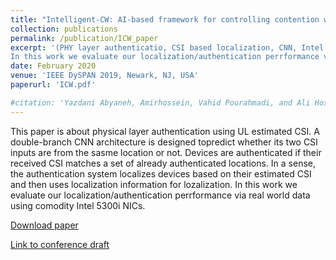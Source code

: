 ```yaml
---
title: "Intelligent-CW: AI-based framework for controlling contention window in WLANs"
collection: publications
permalink: /publication/ICW_paper
excerpt: '(PHY layer authenticatio, CSI based localization, CNN, Intel 5300i NIC)This paper is about physical layer authentication using UL estimated CSI. A double-branch CNN architecture is designed topredict whether its two CSI inputs are from the sasme location or not. Devices are authenticated if their received CSI matches a set of already authenticated locations. In a sense, the authentication system localizes devices based on their estimated CSI and then uses localization information for lozalization.
In this work we evaluate our localization/authentication perrformance via real world data using comodity Intel 5300i NICs.'
date: February 2020
venue: 'IEEE DySPAN 2019, Newark, NJ, USA'
paperurl: 'ICW.pdf'

#citation: 'Yazdani Abyaneh, Amirhossein, Vahid Pourahmadi, and Ali Hosein Gharari Foumani. "CSI‐based authentication: Extracting stable features using deep neural networks." Transactions on Emerging Telecommunications Technologies 31.2 (2020): e3795.'
---
```

This paper is about physical layer authentication using UL estimated CSI. A double-branch CNN architecture is designed topredict whether its two CSI inputs are from the sasme location or not. Devices are authenticated if their received CSI matches a set of already authenticated locations. In a sense, the authentication system localizes devices based on their estimated CSI and then uses localization information for lozalization.
In this work we evaluate our localization/authentication perrformance via real world data using comodity Intel 5300i NICs.


[Download paper](https://amirhya.github.io/amir.github.io//publications/ICW.pdf)

[Link to conference draft](https://ieeexplore.ieee.org/abstract/document/8935851)
